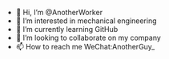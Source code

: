 - 👋 Hi, I’m @AnotherWorker
- 👀 I’m interested in mechanical engineering
- 🌱 I’m currently learning GitHub
- 💞️ I’m looking to collaborate on my company
- 📫 How to reach me WeChat:AnotherGuy_

<!---
AnotherWorker/AnotherWorker is a ✨ special ✨ repository because its `README.md` (this file) appears on your GitHub profile.
You can click the Preview link to take a look at your changes.
--->

